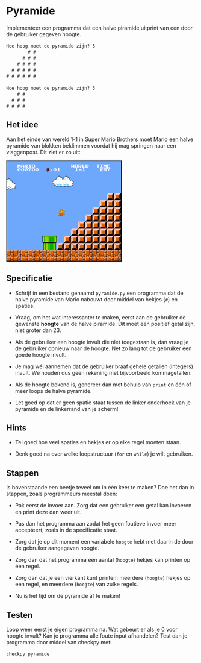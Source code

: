 # Pyramide

Implementeer een programma dat een halve piramide uitprint van een door de gebruiker gegeven hoogte.

	Hoe hoog moet de pyramide zijn? 5
	        # #
	      # # #
	    # # # #
	  # # # # #
	# # # # # #

	Hoe hoog moet de pyramide zijn? 3
	    # #
	  # # #
	# # # #

## Het idee

Aan het einde van wereld 1-1 in Super Mario Brothers moet Mario een halve pyramide van blokken beklimmen voordat hij mag springen naar een vlaggenpost. Dit ziet er zo uit:

![](mario.png)

## Specificatie

* Schrijf in een bestand genaamd `pyramide.py` een programma dat de halve pyramide van Mario nabouwt door middel van hekjes (`#`) en spaties.

* Vraag, om het wat interessanter te maken, eerst aan de gebruiker de gewenste **hoogte** van de halve piramide. Dit moet een positief getal zijn, niet groter dan 23.

* Als de gebruiker een hoogte invult die niet toegestaan is, dan vraag je de gebruiker opnieuw naar de hoogte. Net zo lang tot de gebruiker een goede hoogte invult.

* Je mag wél aannemen dat de gebruiker braaf gehele getallen (integers) invult. We houden dus geen rekening met bijvoorbeeld kommagetallen.

* Als de hoogte bekend is, genereer dan met behulp van `print` en één of meer loops de halve pyramide.

* Let goed op dat er geen spatie staat tussen de linker onderhoek van je pyramide en de linkerrand van je scherm!

## Hints

* Tel goed hoe veel spaties en hekjes er op elke regel moeten staan.

* Denk goed na over welke loopstructuur (`for` en `while`) je wilt gebruiken.

## Stappen

Is bovenstaande een beetje teveel om in één keer te maken? Doe het dan in stappen, zoals programmeurs meestal doen:

* Pak eerst de invoer aan. Zorg dat een gebruiker een getal kan invoeren en print deze dan weer uit.

* Pas dan het programma aan zodat het geen foutieve invoer meer accepteert, zoals in de specificatie staat.

* Zorg dat je op dit moment een variabele `hoogte` hebt met daarin de door de gebruiker aangegeven hoogte.

* Zorg dan dat het programma een aantal (`hoogte`) hekjes kan printen op één regel.

* Zorg dan dat je een vierkant kunt printen: meerdere (`hoogte`) hekjes op een regel, en meerdere (`hoogte`) van zulke regels.

* Nu is het tijd om de pyramide af te maken!

## Testen

Loop weer eerst je eigen programma na. Wat gebeurt er als je 0 voor hoogte invult? Kan je programma alle foute input afhandelen? Test dan je programma door middel van checkpy met:

	checkpy pyramide
